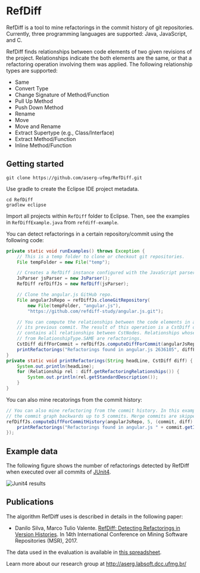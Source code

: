 # RefDiff

RefDiff is a tool to mine refactorings in the commit history of git repositories.
Currently, three programming languages are supported: Java, JavaScript, and C.

RefDiff finds relationships between code elements of two given revisions of the
project. Relationships indicate the both elements are the same, or that a refactoring
operation involving them was applied. The following relationship types are supported:

* Same
* Convert Type
* Change Signature of Method/Function
* Pull Up Method
* Push Down Method
* Rename
* Move
* Move and Rename
* Extract Supertype (e.g., Class/Interface)
* Extract Method/Function
* Inline Method/Function


## Getting started

```
git clone https://github.com/aserg-ufmg/RefDiff.git
```

Use gradle to create the Eclipse IDE project metadata.

```
cd RefDiff
gradlew eclipse
```

Import all projects within `RefDiff` folder to Eclipse. Then, see the examples 
in `RefDiffExample.java` from `refdiff-example`.

You can detect refactorings in a certain repository/commit using the following code:

```java
private static void runExamples() throws Exception {
	// This is a temp folder to clone or checkout git repositories.
	File tempFolder = new File("temp");

	// Creates a RefDiff instance configured with the JavaScript parser.
	JsParser jsParser = new JsParser();
	RefDiff refDiffJs = new RefDiff(jsParser);

	// Clone the angular.js GitHub repo.
	File angularJsRepo = refDiffJs.cloneGitRepository(
		new File(tempFolder, "angular.js"),
		"https://github.com/refdiff-study/angular.js.git");

	// You can compute the relationships between the code elements in a commit with
	// its previous commit. The result of this operation is a CstDiff object, which
	// contains all relationships between CstNodes. Relationships whose type is different
	// from RelationshipType.SAME are refactorings.
	CstDiff diffForCommit = refDiffJs.computeDiffForCommit(angularJsRepo, "2636105");
	printRefactorings("Refactorings found in angular.js 2636105", diffForCommit);
}
private static void printRefactorings(String headLine, CstDiff diff) {
	System.out.println(headLine);
	for (Relationship rel : diff.getRefactoringRelationships()) {
		System.out.println(rel.getStandardDescription());
	}
}
```

You can also mine recatorings from the commit history:

```java
// You can also mine refactoring from the commit history. In this example we navigate
// the commit graph backwards up to 5 commits. Merge commits are skipped.
refDiffJs.computeDiffForCommitHistory(angularJsRepo, 5, (commit, diff) -> {
	printRefactorings("Refactorings found in angular.js " + commit.getId().name(), diff);
});
```

## Example data

The following figure shows the number of refactorings detected by RefDiff when executed over all commits of [JUnit4](https://github.com/junit-team/junit4).

![Junit4 results](https://github.com/aserg-ufmg/RefDiff/blob/master/junit4-refdiff.png)


## Publications

The algorithm RefDiff uses is described in details in the following paper:

* Danilo Silva, Marco Tulio Valente. [RefDiff: Detecting Refactorings in Version Histories](http://www.dcc.ufmg.br/~mtov/pub/2017-msr.pdf). In 14th International Conference on Mining Software Repositories (MSR), 2017.

The data used in the evaluation is available in [this spreadsheet](refdiff-evaluation/data/evaluation-oracle.xlsx).

Learn more about our research group at http://aserg.labsoft.dcc.ufmg.br/
